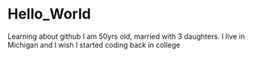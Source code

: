 # Hello_World
Learning about github
I am 50yrs old, married with 3 daughters.
I live in Michigan and I wish I started coding back in college
